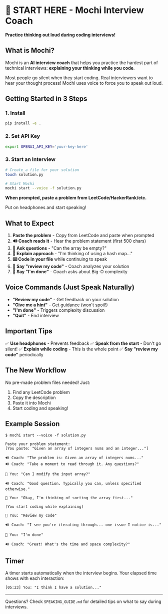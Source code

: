 # 🎤 START HERE - Mochi Interview Coach

**Practice thinking out loud during coding interviews!**

## What is Mochi?

Mochi is an **AI interview coach** that helps you practice the hardest part of technical interviews: **explaining your thinking while you code**.

Most people go silent when they start coding. Real interviewers want to hear your thought process! Mochi uses voice to force you to speak out loud.

## Getting Started in 3 Steps

### 1. Install

```bash
pip install -e .
```

### 2. Set API Key

```bash
export OPENAI_API_KEY='your-key-here'
```

### 3. Start an Interview

```bash
# Create a file for your solution
touch solution.py

# Start Mochi
mochi start --voice -f solution.py
```

**When prompted, paste a problem from LeetCode/HackerRank/etc.**

Put on headphones and start speaking!

## What to Expect

1. **Paste the problem** - Copy from LeetCode and paste when prompted
2. **🔊 Coach reads it** - Hear the problem statement (first 500 chars)
3. **🎤 Ask questions** - "Can the array be empty?"
4. **🎤 Explain approach** - "I'm thinking of using a hash map..."
5. **⌨️ Code in your file** while continuing to speak
6. **🎤 Say "review my code"** - Coach analyzes your solution
7. **🎤 Say "I'm done"** - Coach asks about Big-O complexity

## Voice Commands (Just Speak Naturally)

- **"Review my code"** - Get feedback on your solution
- **"Give me a hint"** - Get guidance (won't spoil!)
- **"I'm done"** - Triggers complexity discussion
- **"Quit"** - End interview

## Important Tips

✅ **Use headphones** - Prevents feedback
✅ **Speak from the start** - Don't go silent!
✅ **Explain while coding** - This is the whole point
✅ **Say "review my code"** periodically

## The New Workflow

No pre-made problem files needed! Just:
1. Find any LeetCode problem
2. Copy the description
3. Paste it into Mochi
4. Start coding and speaking!

## Example Session

```
$ mochi start --voice -f solution.py

Paste your problem statement:
[You paste: "Given an array of integers nums and an integer..."]

🔊 Coach: "The problem is: Given an array of integers nums..."
🔊 Coach: "Take a moment to read through it. Any questions?"

🎤 You: "Can I modify the input array?"

🔊 Coach: "Good question. Typically you can, unless specified otherwise."

🎤 You: "Okay, I'm thinking of sorting the array first..."

[You start coding while explaining]

🎤 You: "Review my code"

🔊 Coach: "I see you're iterating through... one issue I notice is..."

🎤 You: "I'm done"

🔊 Coach: "Great! What's the time and space complexity?"
```

## Timer

A timer starts automatically when the interview begins. Your elapsed time shows with each interaction:

```
[05:23] You: "I think I have a solution..."
```

---

Questions? Check `SPEAKING_GUIDE.md` for detailed tips on what to say during interviews.

